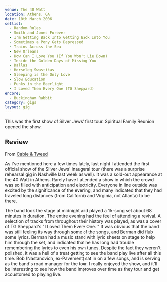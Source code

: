 ```yaml
---
venue: The 40 Watt
location: Athens, GA
date: 10th March 2006
setlist:
  - Random Rules
  - Smith and Jones Forever
  - I'm Getting Back Into Getting Back Into You
  - Sometimes a Pony Gets Depressed
  - Trains Across the Sea
  - New Orleans
  - How Can I Love You (If You Won't Lie Down)
  - Inside the Golden Days of Missing You
  - Dallas
  - Horseleg Swastikas
  - Sleeping is the Only Love
  - Slow Education
  - Punks in the Beerlight
  - I Loved Them Every One (TG Sheppard)
encore:
  - Buckingham Rabbit
category: gigs
layout: gig
---
```


This was the first show of Silver Jews' first tour. Spiritual Family Reunion opened the show.

## Review

From [Cable & Tweed](http://cableandtweed.blogspot.com)

As I've mentioned here a few times lately, last night I attended the first official show of the Silver Jews' inaugural tour (there was a surprise rehearsal gig in Nashville last week as well). It was a sold-out appearance at the 40 Watt in Athens. Rarely have I attended a show in which the crowd was so filled with anticipation and electricity. Everyone in line outside was excited by the significance of the evening, and many indicated that they had traveled long distances (from California and Virginia, not Atlanta) to be there.

The band took the stage at midnight and played a 15-song set about 68 minutes in duration. The entire evening had the feel of attending a revival. A selection of tracks from throughout their history was played, as was a cover of TG Sheppard's "I Loved Them Every One. " It was obvious that the band was still feeling its way through some of the songs, and Berman did flub some lyrics. Berman had a music stand with lyric sheets on stage to help him through the set, and indicated that he has long had trouble remembering the lyrics to even his own tunes. Despite the fact they weren't polished, it was a hell of a treat getting to see the band play live after all this time. Bob (Nastanovich, ex-Pavement) sat in on a few songs, and is serving as the band's road manager for the tour. I really enjoyed the show, and it'll be interesting to see how the band improves over time as they tour and get accustomed to playing live.